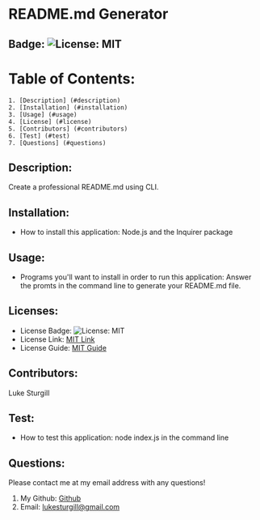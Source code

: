 # README.md Generator
  
  ## Badge: ![License: MIT](https://img.shields.io/badge/License-MIT-yellow.svg)
  
  # Table of Contents:
    1. [Description] (#description)
    2. [Installation] (#installation)
    3. [Usage] (#usage)
    4. [License] (#license)
    5. [Contributors] (#contributors)
    6. [Test] (#test)
    7. [Questions] (#questions)

  ##  <a name="description">Description:</a>
  Create a professional README.md using CLI.
  
  ## Installation: <a name="installation"></a>
  * How to install this application:
  Node.js and the Inquirer package
  
  ## Usage: <a name="usage"></a>
  * Programs you'll want to install in order to run this application:
  Answer the promts in the command line to generate your README.md file.
  
  ## Licenses: <a name="license"></a>
  * License Badge: ![License: MIT](https://img.shields.io/badge/License-MIT-yellow.svg)
  * License Link: <a href = "https://opensource.org/licenses/MIT">MIT Link</a>
  * License Guide: <a href = "https://gist.github.com/ckib16/8732561535ed766cd6b8">MIT Guide</a>
  
  ## Contributors: <a name="contributors"></a>
  Luke Sturgill
  
  ## Test: <a name="test"></a>
  * How to test this application:
  node index.js in the command line
  
  ## Questions: <a name="questions"></a>
  Please contact me at my email address with any questions!
  1. My Github: <a href = "https://github.com/lukesturgill">Github</a>
  2. Email: lukesturgill@gmail.com 
  
